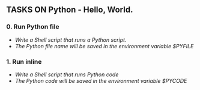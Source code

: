 ## TASKS ON Python - Hello, World.

### 0. Run Python file

* *Write a Shell script that runs a Python script.*
* *The Python file name will be saved in the environment variable $PYFILE*

### 1. Run inline

* *Write a Shell script that runs Python code*
* *The Python code will be saved in the environment variable $PYCODE* 


